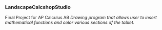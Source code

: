 ### LandscapeCalcshopStudio
Final Project for AP Calculus AB
*Drawing program that allows user to insert mathematical functions and color various sections of the tablet.*
